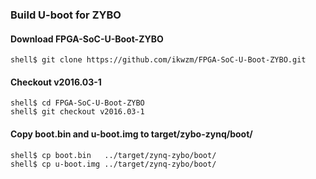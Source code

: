 ### Build U-boot for ZYBO

#### Download FPGA-SoC-U-Boot-ZYBO

```console
shell$ git clone https://github.com/ikwzm/FPGA-SoC-U-Boot-ZYBO.git
```

#### Checkout v2016.03-1

```console
shell$ cd FPGA-SoC-U-Boot-ZYBO
shell$ git checkout v2016.03-1
```

#### Copy boot.bin and u-boot.img to target/zybo-zynq/boot/

```console
shell$ cp boot.bin   ../target/zynq-zybo/boot/
shell$ cp u-boot.img ../target/zynq-zybo/boot/
```

